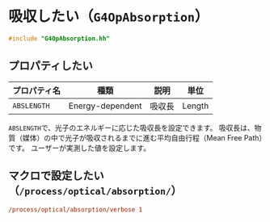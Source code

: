 # 吸収したい（``G4OpAbsorption``）

```cpp
#include "G4OpAbsorption.hh"
```

## プロパティしたい

| プロパティ名 | 種類 | 説明 | 単位 |
|---|---|---|---|
| ``ABSLENGTH`` | Energy-dependent | 吸収長 | Length |

``ABSLENGTH``で、光子のエネルギーに応じた吸収長を設定できます。
吸収長は、物質（媒体）の中で光子が吸収されるまでに進む平均自由行程（Mean Free Path）です。
ユーザーが実測した値を設定します。

## マクロで設定したい（``/process/optical/absorption/``）

```cfg
/process/optical/absorption/verbose 1
```

